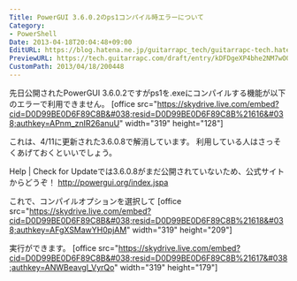 ```yaml
---
Title: PowerGUI 3.6.0.2のps1コンパイル時エラーについて
Category:
- PowerShell
Date: 2013-04-18T20:04:48+09:00
EditURL: https://blog.hatena.ne.jp/guitarrapc_tech/guitarrapc-tech.hatenablog.com/atom/entry/6802418398340691022
PreviewURL: https://tech.guitarrapc.com/draft/entry/kDFDgeXP4bhe2NM7wO0LxqxZ_dk
CustomPath: 2013/04/18/200448
---
```


<!--
Date: 2013-04-18T20:04:48+09:00
URL: https://tech.guitarrapc.com/entry/2013/04/18/200448
-->

先日公開されたPowerGUI 3.6.0.2ですがps1を.exeにコンパイルする機能が以下のエラーで利用できません。
[office src="https://skydrive.live.com/embed?cid=D0D99BE0D6F89C8B&#038;resid=D0D99BE0D6F89C8B%21616&#038;authkey=APnm_znIR26anuU" width="319" height="128"]

これは、4/11に更新された3.6.0.8で解消しています。
利用している人はさっそくあげておくといいでしょう。

Help | Check for Updateでは3.6.0.8がまだ公開されていないため、公式サイトからどうぞ！
http://powergui.org/index.jspa

これで、コンパイルオプションを選択して
[office src="https://skydrive.live.com/embed?cid=D0D99BE0D6F89C8B&#038;resid=D0D99BE0D6F89C8B%21618&#038;authkey=AFgXSMawYH0pjAM" width="319" height="209"]

実行ができます。
[office src="https://skydrive.live.com/embed?cid=D0D99BE0D6F89C8B&#038;resid=D0D99BE0D6F89C8B%21617&#038;authkey=ANWBeavgl_VyrQo" width="319" height="179"]
